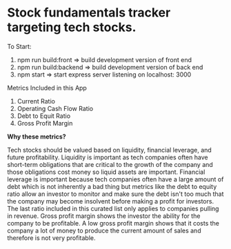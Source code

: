 # Stock fundamentals tracker targeting tech stocks.

To Start:
1. npm run build:front => build development version of front end
2. npm run build:backend => build development version of back end
3. npm start => start express server listening on localhost: 3000

Metrics Included in this App
1. Current Ratio
2. Operating Cash Flow Ratio
3. Debt to Equit Ratio
4. Gross Profit Margin

**Why these metrics?**

Tech stocks should be valued based on liquidity, financial leverage, and future profitability. Liquidity is important as tech companies often have short-term obligations that are critical to the growth of the company and those obligations cost money so liquid assets are important. Financial leverage is important because tech companies often have a large amount of debt which is not inherently a bad thing but metrics like the debt to equity ratio allow an investor to monitor and make sure the debt isn't too much that the company may become insolvent before making a profit for investors. The last ratio included in this curated list only applies to companies pulling in revenue. Gross profit margin shows the investor the ability for the company to be profitable. A low gross profit margin shows that it costs the company a lot of money to produce the current amount of sales and therefore is not very profitable.